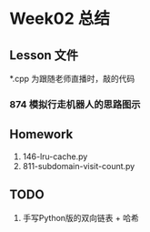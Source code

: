 # Week02 总结

## Lesson 文件
*.cpp  为跟随老师直播时，敲的代码

### 874 模拟行走机器人的思路图示

## Homework
1. 146-lru-cache.py
2. 811-subdomain-visit-count.py


## TODO
1. 手写Python版的双向链表 + 哈希